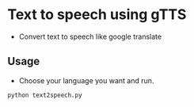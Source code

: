# Text to speech using gTTS 

- Convert text to speech like google translate

## Usage

- Choose your language you want and run.

```
python text2speech.py
```